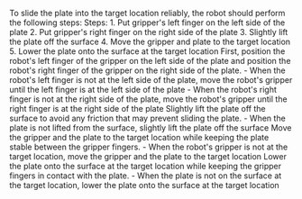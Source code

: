 To slide the plate into the target location reliably, the robot should perform the following steps:
    Steps:  1. Put gripper's left finger on the left side of the plate  2. Put gripper's right finger on the right side of the plate  3. Slightly lift the plate off the surface  4. Move the gripper and plate to the target location  5. Lower the plate onto the surface at the target location
    First, position the robot's left finger of the gripper on the left side of the plate and position the robot's right finger of the gripper on the right side of the plate.
    - When the robot's left finger is not at the left side of the plate, move the robot's gripper until the left finger is at the left side of the plate
    - When the robot's right finger is not at the right side of the plate, move the robot's gripper until the right finger is at the right side of the plate
    Slightly lift the plate off the surface to avoid any friction that may prevent sliding the plate.
    - When the plate is not lifted from the surface, slightly lift the plate off the surface
    Move the gripper and the plate to the target location while keeping the plate stable between the gripper fingers.
    - When the robot's gripper is not at the target location, move the gripper and the plate to the target location
    Lower the plate onto the surface at the target location while keeping the gripper fingers in contact with the plate.
    - When the plate is not on the surface at the target location, lower the plate onto the surface at the target location